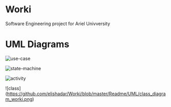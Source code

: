# Worki
Software Engineering project for Ariel Univversity

# UML Diagrams

![use-case](https://github.com/elishadar/Worki/blob/master/Readme/UML/Worki%20use-case.png)

![state-machine](https://github.com/elishadar/Worki/blob/master/Readme/UML/Worki%20state-machine.png)

![activity](https://github.com/elishadar/Worki/blob/master/Readme/UML/Worki%20activity.png)

![class] (https://github.com/elishadar/Worki/blob/master/Readme/UML/class_diagram_worki.png)